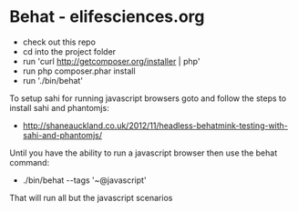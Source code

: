 Behat - elifesciences.org
=========================

* check out this repo
* cd into the project folder
* run 'curl http://getcomposer.org/installer | php'
* run php composer.phar install
* run './bin/behat'

To setup sahi for running javascript browsers goto and follow the steps to install sahi and phantomjs:

* http://shaneauckland.co.uk/2012/11/headless-behatmink-testing-with-sahi-and-phantomjs/

Until you have the ability to run a javascript browser then use the behat command:

* ./bin/behat --tags '~@javascript'

That will run all but the javascript scenarios
